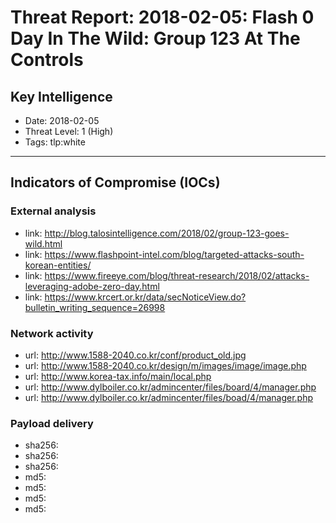 # Threat Report: 2018-02-05: Flash 0 Day In The Wild: Group 123 At The Controls


## Key Intelligence
* Date: 2018-02-05
* Threat Level: 1 (High)
* Tags: tlp:white

---

## Indicators of Compromise (IOCs)
### External analysis
* link: http://blog.talosintelligence.com/2018/02/group-123-goes-wild.html
* link: https://www.flashpoint-intel.com/blog/targeted-attacks-south-korean-entities/
* link: https://www.fireeye.com/blog/threat-research/2018/02/attacks-leveraging-adobe-zero-day.html
* link: https://www.krcert.or.kr/data/secNoticeView.do?bulletin_writing_sequence=26998

### Network activity
* url: http://www.1588-2040.co.kr/conf/product_old.jpg
* url: http://www.1588-2040.co.kr/design/m/images/image/image.php
* url: http://www.korea-tax.info/main/local.php
* url: http://www.dylboiler.co.kr/admincenter/files/board/4/manager.php
* url: http://www.dylboiler.co.kr/admincenter/files/boad/4/manager.php

### Payload delivery
* sha256: <sha256>
* sha256: <sha256>
* sha256: <sha256>
* md5: <md5>
* md5: <md5>
* md5: <md5>
* md5: <md5>
